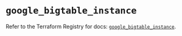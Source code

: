 # `google_bigtable_instance`

Refer to the Terraform Registry for docs: [`google_bigtable_instance`](https://registry.terraform.io/providers/hashicorp/google/6.26.0/docs/resources/bigtable_instance).
